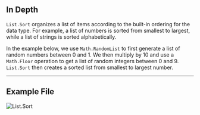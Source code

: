 ## In Depth
`List.Sort` organizes a list of items according to the built-in ordering for the data type. For example, a list of numbers is sorted from smallest to largest, while a list of strings is sorted alphabetically.

In the example below, we use `Math.RandomList` to first generate a list of random numbers between 0 and 1. We then multiply by 10 and use a `Math.Floor` operation to get a list of random integers between 0 and 9. `List.Sort` then creates a sorted list from smallest to largest number.
___
## Example File

![List.Sort](./DSCore.List.Sort_img.jpg)

